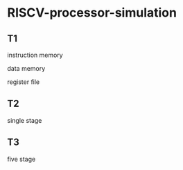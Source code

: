 # RISCV-processor-simulation

## T1

instruction memory



data memory



register file



## T2

single stage



## T3

five stage